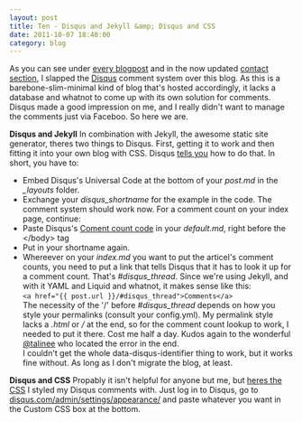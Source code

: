 ```yaml
---
layout: post
title: Ten - Disqus and Jekyll &amp; Disqus and CSS
date: 2011-10-07 18:40:00
category: blog
---
```

As you can see under [every blogpost](http://blog.timmschoof.com/archives/) and in the now updated [contact section](http://blog.timmschoof.com/contact/), I slapped the [Disqus](http://disqus.com/) comment system over this blog. As this is a barebone-slim-minimal kind of blog that's hosted accordingly, it lacks a database and whatnot to come up with its own solution for comments. Disqus made a good impression on me, and I really didn't want to manage the comments just via Faceboo. So here we are. 

**Disqus and Jekyll**
In combination with Jekyll, the awesome static site generator, theres two things to Disqus. First, getting it to work and then fitting it into your own blog with CSS. Disqus [tells you](http://docs.disqus.com/developers/universal/) how to do that. In short, you have to:

* Embed Disqus's Universal Code at the bottom of your *post.md* in the *_layouts* folder.
* Exchange your *disqus_shortname* for the example in the code. The comment system should work now. For a comment count on your index page, continue:
* Paste Disqus's [Coment count code](http://docs.disqus.com/developers/universal/) in your *default.md*, right before the &lt;/body&gt; tag
* Put in your shortname again.
* Whereever on your *index.md* you want to put the articel's comment counts, you need to put a link that tells Disqus that it has to look it up for a comment count. That's *#disqus_thread*. Since we're using Jekyll, and with it YAML and Liquid and whatnot, it makes sense like this:  
`<a href="{{ post.url }}/#disqus_thread">Comments</a>`  
  The necessity of the '/' before *#disqus_thread* depends on how you style your permalinks (consult your config.yml). My permalink style lacks a *.html* or */* at the end, so for the comment count lookup to work, I needed to put it there. Cost me half a day. Kudos again to the wonderful [@talinee](https://twitter.com/talinee) who located the error in the end.  
  I couldn't get the whole data-disqus-identifier thing to work, but it works fine without. As long as I don't migrate the blog, at least.

**Disqus and CSS**
Propably it isn't helpful for anyone but me, but [heres the CSS](http://dl.dropbox.com/u/7586201/disqus.css) I styled my Disqus comments with. Just log in to Disqus, go to [disqus.com/admin/settings/appearance/](disqus.com/admin/settings/appearance/) and paste whatever you want in the Custom CSS box at the bottom. 
